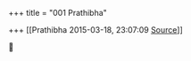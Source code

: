 +++
title = "001 Prathibha"

+++
[[Prathibha	2015-03-18, 23:07:09 [Source](https://groups.google.com/g/samskrita/c/u7v_EYsjtOY)]]





